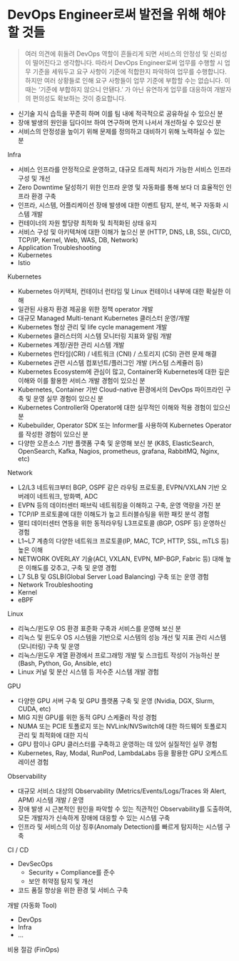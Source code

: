 # DevOps Engineer로써 발전을 위해 해야할 것들
> 여러 의견에 휘둘려 DevOps 역할이 흔들리게 되면 서비스의 안정성 및 신뢰성이 떨어진다고 생각합니다. 따라서 DevOps Engineer로써 업무를 수행할 시 업무 기준을 세워두고 요구 사항이 기준에 적합한지 파악하여 업무를 수행합니다. 하지만 여러 상황들로 인해 요구 사항들이 업무 기준에 부합할 수는 없습니다. 이때는 ‘기준에 부합하지 않으니 안됀다.’ 가 아닌 유연하게 업무를 대응하여 개발자의 편의성도 확보하는 것이 중요합니다.


* 신기술 지식 습득을 꾸준히 하며 이를 팀 내에 적극적으로 공유하실 수 있으신 분
* 장애 발생의 원인을 딥다이브 하여 연구하며 먼저 나서서 개선하실 수 있으신 분
* 서비스의 안정성을 높이기 위해 문제를 정의하고 대비하기 위해 노력하실 수 있는 분


Infra
- 서비스 인프라를 안정적으로 운영하고, 대규모 트래픽 처리가 가능한 서비스 인프라 구성 및 개선
- Zero Downtime 달성하기 위한 인프라 운영 및 자동화를 통해 보다 더 효율적인 인프라 환경 구축
- 인프라, 시스템, 어플리케이션 장애 발생에 대한 이벤트 탐지, 분석, 복구 자동화 시스템 개발
- 컨테이너의 자원 할당량 최적화 및 최적화된 상태 유지
- 서비스 구성 및 아키텍쳐에 대한 이해가 높으신 분 (HTTP, DNS, LB, SSL, CI/CD, TCP/IP, Kernel, Web, WAS, DB, Network)
- Application Troubleshooting
- Kubernetes
- Istio

Kubernetes
- Kubernetes 아키텍처, 컨테이너 런타임 및 Linux 컨테이너 내부에 대한 확실한 이해
- 일관된 사용자 환경 제공을 위한 정책 operator 개발
- 대규모 Managed ​Multi-tenant Kubernetes ​클러스터 운영/개발
- Kubernetes 형상 관리 및 life cycle management 개발
- Kubernetes 클러스터의 시스템 모니터링 지표와 알림 개발
- Kubernetes 계정/권한 관리 시스템 개발
- Kubernetes 런타임(CRI) / 네트워크 (CNI) / 스토리지 (CSI) 관련 문제 해결
- Kubernetes 관련 시스템 컴포넌트/플러그인 개발 (커스텀 스케쥴러 등)
- Kubernetes Ecosystem에 관심이 많고, Container와 Kubernetes에 대한 깊은 이해와 이를 활용한 서비스 개발 경험이 있으신 분
- Kubernetes, Container 기반 Cloud-native 환경에서의 DevOps 파이프라인 구축 및 운영 실무 경험이 있으신 분
- Kubernetes Controller와 Operator에 대한 실무적인 이해와 적용 경험이 있으신 분
- Kubebuilder, Operator SDK 또는 Informer를 사용하여 Kubernetes Operator를 작성한 경험이 있으신 분
- 다양한 오픈소스 기반 플랫폼 구축 및 운영해 보신 분 (K8S, ElasticSearch, OpenSearch, Kafka, Nagios, prometheus, grafana, RabbitMQ, Nginx, etc)

Network
- L2/L3 네트워크부터 BGP, OSPF 같은 라우팅 프로토콜, EVPN/VXLAN 기반 오버레이 네트워크, 방화벽, ADC
- EVPN 등의 데이터센터 패브릭 네트워킹을 이해하고 구축, 운영 역량을 가진 분
- TCP/IP 프로토콜에 대한 이해도가 높고 트러블슈팅을 위한 패킷 분석 경험
- 멀티 데이터센터 연동을 위한 동적라우팅 L3프로토콜 (BGP, OSPF 등) 운영하신 경험
- L1~L7 계층의 다양한 네트워크 프로토콜(IP, MAC, TCP, HTTP, SSL, mTLS 등) 높은 이해
- NETWORK OVERLAY 기술(ACI, VXLAN, EVPN, MP-BGP, Fabric 등) 대해 높은 이해도를 갖추고, 구축 및 운영 경험
- L7 SLB 및 GSLB(Global Server Load Balancing) 구축 또는 운영 경험
- Network Troubleshooting
- Kernel
- eBPF

Linux
- 리눅스/윈도우 OS 환경 표준화 구축과 서비스를 운영해 보신 분
- 리눅스 및 윈도우 OS 시스템을 기반으로 시스템의 성능 개선 및 지표 관리 시스템(모니터링) 구축 및 운영
- 리눅스/윈도우 계열 환경에서 프로그래밍 개발 및 스크립트 작성이 가능하신 분 (Bash, Python, Go, Ansible, etc)
- Linux 커널 및 분산 시스템 등 저수준 시스템 개발 경험

GPU
- 다양한 GPU 서버 구축 및 GPU 플랫폼 구축 및 운영 (Nvidia, DGX, Slurm, CUDA, etc)
- MIG 지원 GPU를 위한 동적 GPU 스케줄러 작성 경험
- NUMA 또는 PCIE 토폴로지 또는 NVLink/NVSwitch에 대한 하드웨어 토폴로지 관리 및 최적화에 대한 지식
- GPU 팜이나 GPU 클러스터를 구축하고 운영하는 데 있어 실질적인 실무 경험
- Kubernetes, Ray, Modal, RunPod, LambdaLabs 등을 활용한 GPU 오케스트레이션 경험

Observability
- 대규모 서비스 대상의 Observability (Metrics/Events/Logs/Traces 와 Alert, APM) 시스템 개발 / 운영
- 장애 발생 시 근본적인 원인을 파악할 수 있는 직관적인 Observability를 도출하여, 모든 개발자가 신속하게 장애에 대응할 수 있는 시스템 구축
- 인프라 및 서비스의 이상 징후(Anomaly Detection)를 빠르게 탐지하는 시스템 구축

CI / CD
- DevSecOps
    - Security + Compliance를 준수
    - 보안 취약점 탐지 및 개선
- 코드 품질 향상을 위한 환경 및 서비스 구축

개발 (자동화 Tool)
- DevOps
- Infra
- ...

비용 절감 (FinOps)
